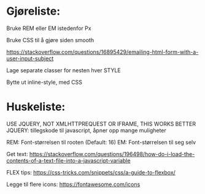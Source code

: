 # Gjøreliste:

Bruke REM eller EM istedenfor Px

Bruke CSS til å gjøre siden smooth

https://stackoverflow.com/questions/16895429/emailing-html-form-with-a-user-input-subject

Lage separate classer for nesten hver STYLE

Bytte ut inline-style, med CSS





# Huskeliste:

USE JQUERY, NOT XMLHTTPREQUEST OR IFRAME, THIS WORKS BETTER
JQUERY: tillegskode til javascript, åpner opp mange muligheter

REM: Font-størrelsen til rooten (Default: 16)
EM: Font-størrelsen til seg selv

Get text: https://stackoverflow.com/questions/196498/how-do-i-load-the-contents-of-a-text-file-into-a-javascript-variable

FLEX tips: https://css-tricks.com/snippets/css/a-guide-to-flexbox/

Legge til flere icons: https://fontawesome.com/icons


